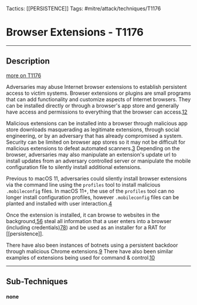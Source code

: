 Tactics: [[PERSISTENCE]]
Tags: #mitre/attack/techniques/T1176  

# Browser Extensions - T1176
---
## Description
[more on T1176](https://attack.mitre.org/techniques/T1176)

Adversaries may abuse Internet browser extensions to establish persistent access to victim systems. Browser extensions or plugins are small programs that can add functionality and customize aspects of Internet browsers. They can be installed directly or through a browser's app store and generally have access and permissions to everything that the browser can access.[1](https://en.wikipedia.org/wiki/Browser_extension)[2](https://developer.chrome.com/extensions)

Malicious extensions can be installed into a browser through malicious app store downloads masquerading as legitimate extensions, through social engineering, or by an adversary that has already compromised a system. Security can be limited on browser app stores so it may not be difficult for malicious extensions to defeat automated scanners.[3](https://static.googleusercontent.com/media/research.google.com/en//pubs/archive/43824.pdf) Depending on the browser, adversaries may also manipulate an extension's update url to install updates from an adversary controlled server or manipulate the mobile configuration file to silently install additional extensions.

Previous to macOS 11, adversaries could silently install browser extensions via the command line using the `profiles` tool to install malicious `.mobileconfig` files. In macOS 11+, the use of the `profiles` tool can no longer install configuration profiles, however `.mobileconfig` files can be planted and installed with user interaction.[4](https://www.xorrior.com/No-Place-Like-Chrome/)

Once the extension is installed, it can browse to websites in the background,[5](https://www.ghacks.net/2017/09/19/first-chrome-extension-with-javascript-crypto-miner-detected/)[6](https://www.icebrg.io/blog/malicious-chrome-extensions-enable-criminals-to-impact-over-half-a-million-users-and-global-businesses) steal all information that a user enters into a browser (including credentials)[7](https://isc.sans.edu/forums/diary/BankerGoogleChromeExtensiontargetingBrazil/22722/)[8](https://isc.sans.edu/forums/diary/CatchAll+Google+Chrome+Malicious+Extension+Steals+All+Posted+Data/22976/https:/threatpost.com/malicious-chrome-extension-steals-data-posted-to-any-website/128680/)) and be used as an installer for a RAT for [[persistence]].

There have also been instances of botnets using a persistent backdoor through malicious Chrome extensions.[9](https://www.welivesecurity.com/2017/07/20/stantinko-massive-adware-campaign-operating-covertly-since-2012/) There have also been similar examples of extensions being used for command & control.[10](https://kjaer.io/extension-malware/)

---
## Sub-Techniques

#### none